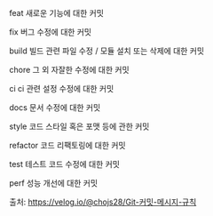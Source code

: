 feat	새로운 기능에 대한 커밋

fix	버그 수정에 대한 커밋

build	빌드 관련 파일 수정 / 모듈 설치 또는 삭제에 대한 커밋

chore	그 외 자잘한 수정에 대한 커밋

ci	ci 관련 설정 수정에 대한 커밋

docs	문서 수정에 대한 커밋

style	코드 스타일 혹은 포맷 등에 관한 커밋

refactor	코드 리팩토링에 대한 커밋

test	테스트 코드 수정에 대한 커밋

perf	성능 개선에 대한 커밋

출처: https://velog.io/@chojs28/Git-커밋-메시지-규칙
